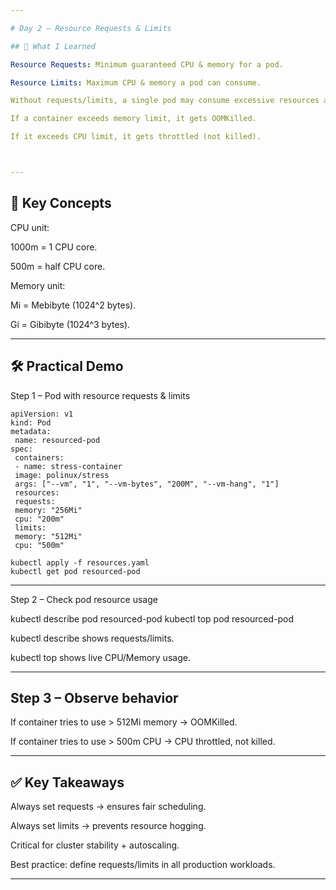 ```yaml
---

# Day 2 – Resource Requests & Limits

## 📌 What I Learned

Resource Requests: Minimum guaranteed CPU & memory for a pod.

Resource Limits: Maximum CPU & memory a pod can consume.

Without requests/limits, a single pod may consume excessive resources and cause instability in the cluster.

If a container exceeds memory limit, it gets OOMKilled.

If it exceeds CPU limit, it gets throttled (not killed).



---
```


## 📖 Key Concepts

CPU unit:

1000m = 1 CPU core.

500m = half CPU core.


Memory unit:

Mi = Mebibyte (1024^2 bytes).

Gi = Gibibyte (1024^3 bytes).




---

## 🛠️ Practical Demo

Step 1 – Pod with resource requests & limits
```
apiVersion: v1
kind: Pod
metadata:
 name: resourced-pod
spec:
 containers:
 - name: stress-container
 image: polinux/stress
 args: ["--vm", "1", "--vm-bytes", "200M", "--vm-hang", "1"]
 resources:
 requests:
 memory: "256Mi"
 cpu: "200m"
 limits:
 memory: "512Mi"
 cpu: "500m"
```
```
kubectl apply -f resources.yaml
kubectl get pod resourced-pod
```

---

Step 2 – Check pod resource usage

kubectl describe pod resourced-pod
kubectl top pod resourced-pod

kubectl describe shows requests/limits.

kubectl top shows live CPU/Memory usage.



---

## Step 3 – Observe behavior

If container tries to use > 512Mi memory → OOMKilled.

If container tries to use > 500m CPU → CPU throttled, not killed.



---

## ✅ Key Takeaways

Always set requests → ensures fair scheduling.

Always set limits → prevents resource hogging.

Critical for cluster stability + autoscaling.

Best practice: define requests/limits in all production workloads.



---
